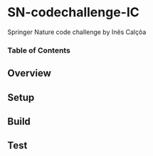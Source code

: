 # SN-codechallenge-IC
Springer Nature code challenge by Inês Calçôa

### Table of Contents



## Overview

## Setup

## Build

## Test